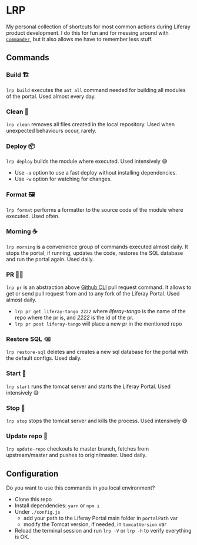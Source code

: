 # LRP

My personal collection of shortcuts for most common actions during Liferay product development. I do this for fun and for messing around with [`Commander`](https://www.npmjs.com/package/commander), but it also allows me have to remember less stuff.

## Commands

### Build 🏗

`lrp build` executes the `ant all` command needed for building all modules of the portal. Used almost every day.

### Clean 🧹

`lrp clean` removes all files created in the local repository. Used when unexpected behaviours occur, rarely.

### Deploy 📦

`lrp deploy` builds the module where executed. Used intensively 😅

- Use `-a` option to use a fast deploy without installing dependencies.
- Use `-w` option for watching for changes.

### Format 🖼

`lrp format` performs a formatter to the source code of the module where executed. Used often.

### Morning ☕️

`lrp morning` is a convenience group of commands executed almost daily. It stops the portal, if running, updates the code, restores the SQL database and run the portal again. Used daily.

### PR 👨‍🏫

`lrp pr` is an abstraction above [Github CLI](https://cli.github.com/) pull request command. It allows to get or send pull request from and to any fork of the Liferay Portal. Used almost daily.

- `lrp pr get liferay-tango 2222` where _liferay-tango_ is the name of the repo where the pr is, and _2222_ is the id of the pr.
- `lrp pr post liferay-tango` will place a new pr in the mentioned repo

### Restore SQL ⌫

`lrp restore-sql` deletes and creates a new sql database for the portal with the default configs. Used daily.

### Start 🚀

`lrp start` runs the tomcat server and starts the Liferay Portal. Used intensively 😅

### Stop 🧨

`lrp stop` stops the tomcat server and kills the process. Used intensively 😅

### Update repo 🥤

`lrp update-repo` checkouts to master branch, fetches from upstream/master and pushes to origin/master. Used daily.

## Configuration

Do you want to use this commands in you local environment?

- Clone this repo
- Install dependencies: `yarn` or `npm i`
- Under `./config.js`
  - add your path to the Liferay Portal main folder in `portalPath` var
  - modify the Tomcat version, if needed, in `tomcatVersion` var
- Reload the terminal session and run `lrp -V` or `lrp -h` to verify everything is OK.
